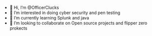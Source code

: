 - 👋 Hi, I’m @OfficerClucks
- 👀 I’m interested in doing cyber security and pen testing
- 🌱 I’m currently learning  Splunk and java
- 💞️ I’m looking to collaborate on Open source projects and flipper zero prokects
  

<!---
OfficerClucks/OfficerClucks is a ✨ special ✨ repository because its `README.md` (this file) appears on your GitHub profile.
You can click the Preview link to take a look at your changes.
--->
